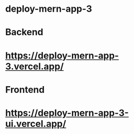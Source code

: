 # deploy-mern-app-3
# Backend
# https://deploy-mern-app-3.vercel.app/
# Frontend
# https://deploy-mern-app-3-ui.vercel.app/

